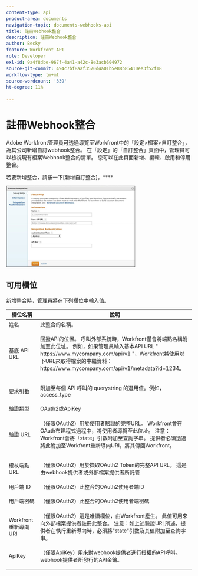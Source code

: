 ```yaml
---
content-type: api
product-area: documents
navigation-topic: documents-webhooks-api
title: 註冊Webhook整合
description: 註冊Webhook整合
author: Becky
feature: Workfront API
role: Developer
exl-id: 9a4f8dbe-967f-4a41-a42c-8e3acb604972
source-git-commit: 494c7bf8aaf3570d4a01b5e88b85410ee3f52f18
workflow-type: tm+mt
source-wordcount: '339'
ht-degree: 11%

---
```



# 註冊Webhook整合

Adobe Workfront管理員可透過導覽至Workfront中的「設定>檔案>自訂整合」，為其公司新增自訂webhook整合。 在「設定」的「自訂整合」頁面中，管理員可以檢視現有檔案Webhook整合的清單。 您可以在此頁面新增、編輯、啟用和停用整合。

若要新增整合，請按一下[新增自訂整合]。****

![新增自訂整合](assets/webhooks-integration-2-350x220.png)

## 可用欄位

新增整合時，管理員將在下列欄位中輸入值。

<table style="table-layout:auto"> 
 <col> 
 <col> 
 <thead> 
  <tr> 
   <th>欄位名稱</th> 
   <th>說明</th> 
  </tr> 
 </thead> 
 <tbody> 
  <tr> 
   <td>姓名</td> 
   <td>此整合的名稱。</td> 
  </tr> 
  <tr> 
   <td>基底 API URL</td> 
   <td> <p>回撥API的位置。 呼叫外部系統時，Workfront僅會將端點名稱附加至此位址。 例如，如果管理員輸入基本API URL " https://www.mycompany.com/api/v1 "，Workfront將使用以下URL來取得檔案的中繼資料：https://www.mycompany.com/api/v1/metadata?id=1234。</p> </td> 
  </tr> 
  <tr> 
   <td>要求引數</td> 
   <td> <p>附加至每個 API 呼叫的 querystring 的選用值。例如，access_type </p> </td> 
  </tr> 
  <tr> 
   <td>驗證類型</td> 
   <td>OAuth2或ApiKey</td> 
  </tr> 
  <tr> 
   <td>驗證 URL</td> 
   <td> <p>（僅限OAuth2）用於使用者驗證的完整URL。 Workfront會在OAuth布建程式過程中，將使用者導覽至此位址。 注意： Workfront會將「state」引數附加至查詢字串。 提供者必須透過將此附加至Workfront重新導向URI，將其傳回Workfront。</p> </td> 
  </tr> 
  <tr> 
   <td>權杖端點 URL</td> 
   <td> <p>（僅限OAuth2）用於擷取OAuth2 Token的完整API URL。 這是由webhook提供者或外部檔案提供者所託管</p> </td> 
  </tr> 
  <tr> 
   <td>用戶端 ID</td> 
   <td>（僅限OAuth2）此整合的OAuth2使用者端ID</td> 
  </tr> 
  <tr> 
   <td>用戶端密碼</td> 
   <td> <p>（僅限OAuth2）此整合的OAuth2使用者端密碼</p> </td> 
  </tr> 
  <tr> 
   <td>Workfront 重新導向 URI</td> 
   <td>（僅限OAuth2）這是唯讀欄位，由Workfront產生。 此值可用來向外部檔案提供者註冊此整合。 注意：如上述驗證URL所述，提供者在執行重新導向時，必須將"state"引數及其值附加至查詢字串。</td> 
  </tr> 
  <tr> 
   <td>ApiKey</td> 
   <td> <p>（僅限ApiKey）用來對webhook提供者進行授權的API呼叫。 webhook提供者所發行的API金鑰。</p> </td> 
  </tr> 
 </tbody> 
</table>
